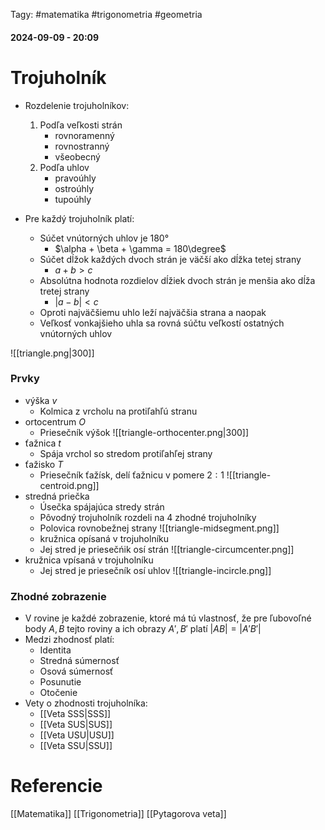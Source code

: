  Tagy: #matematika #trigonometria #geometria
#### 2024-09-09 - 20:09

# Trojuholník

- Rozdelenie trojuholníkov: 
	1. Podľa veľkosti strán
		- rovnoramenný
		- rovnostranný
		- všeobecný
	2. Podľa uhlov
		- pravoúhly
		- ostroúhly
		- tupoúhly
		
- Pre každý trojuholník platí:
	- Súčet vnútorných uhlov je 180°
		- $\alpha + \beta + \gamma = 180\degree$
	- Súčet dĺžok každých dvoch strán je väčší ako dĺžka tetej strany
		- $a + b > c$
	- Absolútna hodnota rozdielov dĺžiek dvoch strán je menšia ako dĺža tretej strany
		- $|a - b| < c$
	- Oproti najväčšiemu uhlo leží najväčšia strana a naopak
	- Veľkosť vonkajšieho uhla sa rovná súčtu veľkostí ostatných vnútorných uhlov

![[triangle.png|300]]
### Prvky
- výška $v$ 
	- Kolmica z vrcholu na protiľahľú stranu
- ortocentrum $O$ 
	- Priesečník výšok
	![[triangle-orthocenter.png|300]]
- ťažnica $t$
	- Spája vrchol so stredom protiľahľej strany
- ťažisko $T$ 
	- Priesečník ťažísk, delí ťažnicu v pomere $2:1$
	![[triangle-centroid.png]]
- stredná priečka 
	- Úsečka spájajúca stredy strán
	- Pôvodný trojuholník rozdeli na 4 zhodné trojuholníky
	- Polovica rovnobežnej strany
	![[triangle-midsegment.png]]
	- kružnica opísaná v trojuholníku
	- Jej stred je priesečńik osí strán
	![[triangle-circumcenter.png]]
- kružnica vpísaná v trojuholníku
	- Jej stred je priesečník osí uhlov
	![[triangle-incircle.png]]
	

### Zhodné zobrazenie
- V rovine je každé zobrazenie, ktoré má tú vlastnosť, že pre ľubovoľné body $A, B$ tejto roviny a ich obrazy $A', B'$ platí  $|AB| = |A'B'|$
- Medzi zhodnosť platí:
	- Identita
	- Stredná súmernosť
	- Osová súmernosť
	- Posunutie
	- Otočenie
- Vety o zhodnosti trojuholníka:
	- [[Veta SSS|SSS]]
	- [[Veta SUS|SUS]]
	- [[Veta USU|USU]]
	- [[Veta SSU|SSU]]
# Referencie
[[Matematika]]
[[Trigonometria]]
[[Pytagorova veta]]